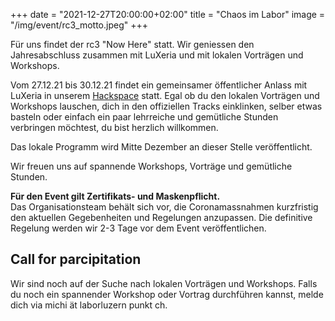 +++
date = "2021-12-27T20:00:00+02:00"
title = "Chaos im Labor"
image = "/img/event/rc3_motto.jpeg"
+++

Für uns findet der rc3 "Now Here" statt. Wir geniessen den Jahresabschluss zusammen mit LuXeria und mit lokalen Vorträgen und Workshops.

<!--more-->

Vom 27.12.21 bis 30.12.21 findet ein gemeinsamer öffentlicher Anlass mit LuXeria in unserem [Hackspace](/event/hackspace) statt. Egal ob du den lokalen Vorträgen und Workshops lauschen, dich in den offiziellen Tracks einklinken, selber etwas basteln oder einfach ein paar lehrreiche und gemütliche Stunden verbringen möchtest, du bist herzlich willkommen.

Das lokale Programm wird Mitte Dezember an dieser Stelle veröffentlicht.

Wir freuen uns auf spannende Workshops, Vorträge und gemütliche Stunden.

__Für den Event gilt Zertifikats- und Maskenpflicht.__  
Das Organisationsteam behält sich vor, die Coronamassnahmen kurzfristig den aktuellen Gegebenheiten und Regelungen anzupassen. Die definitive Regelung werden wir 2-3 Tage vor dem Event veröffentlichen.

## Call for parcipitation

Wir sind noch auf der Suche nach lokalen Vorträgen und Workshops. Falls du noch ein spannender Workshop oder Vortrag durchführen kannst, melde dich via michi ät laborluzern punkt ch.
